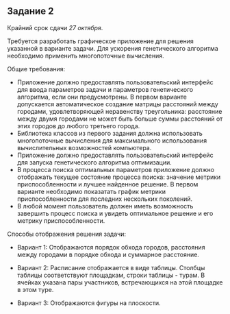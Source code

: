 Задание 2
---------
Крайний срок сдачи *27 октября*.

Требуется разработать графическое приложение для решения указанной в варианте задачи. Для ускорения генетического алгоритма необходимо применить многопоточные вычисления.

Общие требования:
* Приложение должно предоставлять пользовательский интерфейс для ввода параметров задачи и параметров генетического алгоритма, если они предусмотрены. В первом варианте допускается автоматическое создание матрицы расстояний между городами, удовлетворяющей неравенству треугольника: расстояние между двумя городами не может быть больше суммы расстояний от этих городов до любого третьего города.
* Библиотека классов из первого задания должна использовать многопоточные вычисления для максимального использования вычислительных возможностей компьютера.
* Приложение должно предоставлять пользовательский интерфейс для запуска генетического алгоритма оптимизации.
* В процесса поиска оптимальных параметров приложение должно отображать текущее состояние процесса поиска: значение метрики приспособленности и лучшее найденное решение. В первом варианте необходимо показатать график метрики приспособленности для последних нескольких поколений.
* В любой момент пользователь должен иметь возможность завершить процесс поиска и увидеть оптимальное решение и его метрику приспособленности.

Способы отображения решения задачи:

* Вариант 1: Отображаются порядок обхода городов, расстояния между городами в порядке обхода и суммарное расстояние.

* Вариант 2: Расписание отображается в виде таблицы. Столбцы таблицы соответствуют площадкам, строки таблицы - турам. В ячейках указана пары участников, встречающихся на этой площадке в этом туре.

* Вариант 3: Отображаются фигуры на плоскости.